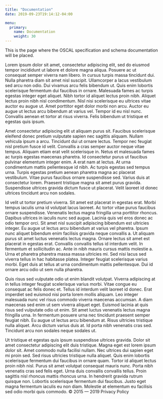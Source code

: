 ```yaml
---
title: "Documentation"
date: 2019-09-23T19:14:12-04:00

menu:
  primary:
    name: Documentation
    weight: 30
---
```


This is the page where the OSCAL specification and schema documentation will be placed.

Lorem ipsum dolor sit amet, consectetur adipiscing elit, sed do eiusmod tempor incididunt ut labore et dolore magna aliqua. Posuere ac ut consequat semper viverra nam libero. In cursus turpis massa tincidunt dui. Nulla pharetra diam sit amet nisl suscipit. Ullamcorper a lacus vestibulum sed arcu non odio. Dui vivamus arcu felis bibendum ut. Quis enim lobortis scelerisque fermentum dui faucibus in ornare. Malesuada fames ac turpis egestas integer eget aliquet. Nibh tortor id aliquet lectus proin nibh. Aliquet lectus proin nibh nisl condimentum. Nisl nisi scelerisque eu ultrices vitae auctor eu augue ut. Amet porttitor eget dolor morbi non arcu. Auctor eu augue ut lectus arcu bibendum at varius vel. Tempor id eu nisl nunc. Convallis aenean et tortor at risus viverra. Felis bibendum ut tristique et egestas quis ipsum.

Amet consectetur adipiscing elit ut aliquam purus sit. Faucibus scelerisque eleifend donec pretium vulputate sapien nec sagittis aliquam. Nullam vehicula ipsum a arcu. Tincidunt dui ut ornare lectus. Tempor nec feugiat nisl pretium fusce id velit. Convallis a cras semper auctor neque vitae tempus. Aliquam etiam erat velit scelerisque in. Netus et malesuada fames ac turpis egestas maecenas pharetra. Id consectetur purus ut faucibus pulvinar elementum integer enim. A erat nam at lectus. At urna condimentum mattis pellentesque id nibh. Ac turpis egestas sed tempus urna. Turpis egestas pretium aenean pharetra magna ac placerat vestibulum. Vitae purus faucibus ornare suspendisse sed. Varius duis at consectetur lorem. Praesent tristique magna sit amet purus gravida. Suspendisse ultrices gravida dictum fusce ut placerat. Velit laoreet id donec ultrices tincidunt arcu non sodales.

Id velit ut tortor pretium viverra. Sit amet est placerat in egestas erat. Morbi tempus iaculis urna id volutpat lacus laoreet. Ac tortor vitae purus faucibus ornare suspendisse. Venenatis lectus magna fringilla urna porttitor rhoncus. Dapibus ultrices in iaculis nunc sed augue. Lacinia quis vel eros donec ac odio tempor orci. Sit amet nisl suscipit adipiscing bibendum est ultricies integer. Eu augue ut lectus arcu bibendum at varius vel pharetra. Ipsum nunc aliquet bibendum enim facilisis gravida neque convallis a. Ut aliquam purus sit amet luctus venenatis lectus magna. Ornare lectus sit amet est placerat in egestas erat. Convallis convallis tellus id interdum velit. In fermentum et sollicitudin ac. Ante in nibh mauris cursus mattis molestie a. Urna et pharetra pharetra massa massa ultricies mi. Sed nisi lacus sed viverra tellus in hac habitasse platea. Integer feugiat scelerisque varius morbi. Eget duis at tellus at urna condimentum mattis pellentesque. Dui id ornare arcu odio ut sem nulla pharetra.

Quis risus sed vulputate odio ut enim blandit volutpat. Viverra adipiscing at in tellus integer feugiat scelerisque varius morbi. Vitae congue eu consequat ac felis donec et. Tellus id interdum velit laoreet id donec. Erat imperdiet sed euismod nisi porta lorem mollis aliquam. Leo integer malesuada nunc vel risus commodo viverra maecenas accumsan. A diam maecenas sed enim ut sem viverra aliquet eget. Euismod lacinia at quis risus sed vulputate odio ut enim. Sit amet luctus venenatis lectus magna fringilla urna. In fermentum posuere urna nec tincidunt praesent semper feugiat nibh. Eu augue ut lectus arcu bibendum at. Risus ultricies tristique nulla aliquet. Arcu dictum varius duis at. Id porta nibh venenatis cras sed. Tincidunt arcu non sodales neque sodales ut.

Ut tristique et egestas quis ipsum suspendisse ultrices gravida. Dolor sit amet consectetur adipiscing elit duis tristique. Magna eget est lorem ipsum dolor sit. Amet commodo nulla facilisi nullam. Nec ultrices dui sapien eget mi proin sed. Sed risus ultricies tristique nulla aliquet. Quis enim lobortis scelerisque fermentum dui faucibus in ornare quam. Tortor id aliquet lectus proin nibh nisl. Purus sit amet volutpat consequat mauris nunc. Porta nibh venenatis cras sed felis eget. Urna duis convallis convallis tellus. Proin sagittis nisl rhoncus mattis rhoncus urna. In hendrerit gravida rutrum quisque non. Lobortis scelerisque fermentum dui faucibus. Justo eget magna fermentum iaculis eu non diam. Molestie at elementum eu facilisis sed odio morbi quis commodo.
© 2015 — 2019
Privacy Policy 
